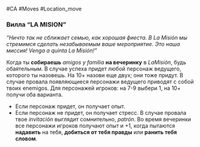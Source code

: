 #CA #Moves #Location_move

### Вилла “LA MISION”
*“Ничто так не сближает семью, как хорошая фиеста. В La Misión мы стремимся сделать незабываемым ваше мероприятие. Это наша миссия! Venga a quinta La Misión!”*

Когда ты **собираешь** *amigos y familia* **на вечеринку** в *LaMisión*, будь обаятельным. В случае успеха придет любой персонаж ведущего, которого ты назовешь. На 10+ назови еще двух; они тоже придут. В случае провала появляющиеся персонажи ведущего приводят с собой твоих enemigos. Для персонажей игроков: на 7-9 выбери 1, на 10+ получи оба варианта. 
-  Если персонаж придет, он получает опыт. 
-  Если персонаж не придет, он получает стресс. 
В случае провала твое *invitación* выглядит сомнительно, *patrón*. Во время вечеринки все персонажи игроков получают опыт и +1, когда пытаются **надавить** на тебя, **добиться от тебя правды** или **ранить тебя словом**.